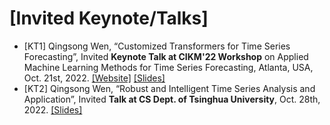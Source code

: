 # [Invited Keynote/Talks]

- [KT1] Qingsong Wen, “Customized Transformers for Time Series Forecasting”, Invited **Keynote Talk at CIKM'22 Workshop** on Applied Machine Learning Methods for Time Series Forecasting, Atlanta, USA, Oct. 21st, 2022. [\[Website\]](https://www.google.com/url?q=https%3A%2F%2Famlts.github.io%2Famlts2022%2F&sa=D&sntz=1&usg=AOvVaw1cLObz-nMGFgMtbs5-jQW4) [\[Slides\]](https://github.com/qingsongedu/Talks-Keynotes-slides/blob/main/files/CIKM2022%20Time%20Series%20Workshop%20Keynote.pdf)
- [KT2] Qingsong Wen, “Robust and Intelligent Time Series Analysis and Application”, Invited **Talk at CS Dept. of Tsinghua University**, Oct. 28th, 2022. [\[Slides\]](https://github.com/qingsongedu/Talks-Keynotes-slides/blob/main/files/Robust%20and%20Intelligent%20Time%20Series_Tsinghua%20Talk_2022_1028.pdf)

